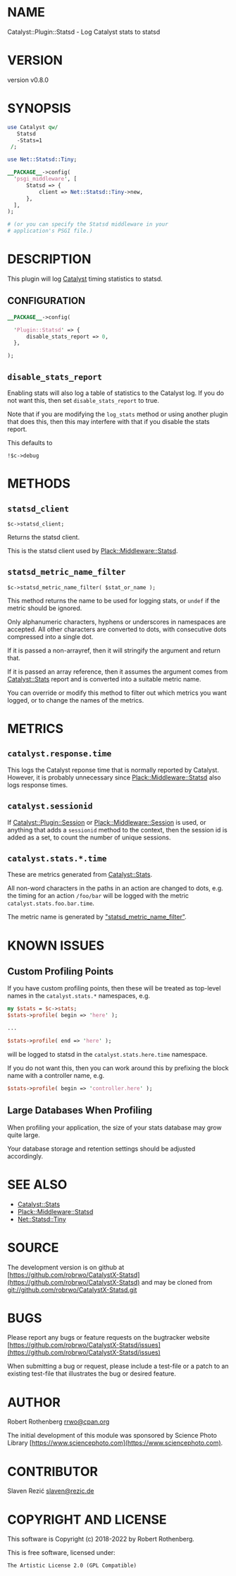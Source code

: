 # NAME

Catalyst::Plugin::Statsd - Log Catalyst stats to statsd

# VERSION

version v0.8.0

# SYNOPSIS

```perl
use Catalyst qw/
   Statsd
   -Stats=1
 /;

use Net::Statsd::Tiny;

__PACKAGE__->config(
  'psgi_middleware', [
      Statsd => {
          client => Net::Statsd::Tiny->new,
      },
  ],
);

# (or you can specify the Statsd middleware in your
# application's PSGI file.)
```

# DESCRIPTION

This plugin will log [Catalyst](https://metacpan.org/pod/Catalyst) timing statistics to statsd.

## CONFIGURATION

```perl
__PACKAGE__->config(

  'Plugin::Statsd' => {
      disable_stats_report => 0,
  },

);
```

## `disable_stats_report`

Enabling stats will also log a table of statistics to the Catalyst
log.  If you do not want this, then set `disable_stats_report`
to true.

Note that if you are modifying the `log_stats` method or using
another plugin that does this, then this may interfere with that if
you disable the stats report.

This defaults to

```
!$c->debug
```

# METHODS

## `statsd_client`

```
$c->statsd_client;
```

Returns the statsd client.

This is the statsd client used by [Plack::Middleware::Statsd](https://metacpan.org/pod/Plack%3A%3AMiddleware%3A%3AStatsd).

## `statsd_metric_name_filter`

```
$c->statsd_metric_name_filter( $stat_or_name );
```

This method returns the name to be used for logging stats, or `undef`
if the metric should be ignored.

Only alphanumeric characters, hyphens or underscores in namespaces are
accepted. All other characters are converted to dots, with consecutive
dots compressed into a single dot.

If it is passed a non-arrayref, then it will stringify the argument
and return that.

If it is passed an array reference, then it assumes the argument comes
from [Catalyst::Stats](https://metacpan.org/pod/Catalyst%3A%3AStats) report and is converted into a suitable metric
name.

You can override or modify this method to filter out which metrics you
want logged, or to change the names of the metrics.

# METRICS

## `catalyst.response.time`

This logs the Catalyst reponse time that is normally reported by
Catalyst.  However, it is probably unnecessary since
[Plack::Middleware::Statsd](https://metacpan.org/pod/Plack%3A%3AMiddleware%3A%3AStatsd) also logs response times.

## `catalyst.sessionid`

If [Catalyst::Plugin::Session](https://metacpan.org/pod/Catalyst%3A%3APlugin%3A%3ASession) or [Plack::Middleware::Session](https://metacpan.org/pod/Plack%3A%3AMiddleware%3A%3ASession) is
used, or anything that adds a `sessionid` method to the context, then
the session id is added as a set, to count the number of unique
sessions.

## `catalyst.stats.*.time`

These are metrics generated from [Catalyst::Stats](https://metacpan.org/pod/Catalyst%3A%3AStats).

All non-word characters in the paths in an action are changed to dots,
e.g. the timing for an action `/foo/bar` will be logged with the
metric `catalyst.stats.foo.bar.time`.

The metric name is generated by ["statsd\_metric\_name\_filter"](#statsd_metric_name_filter).

# KNOWN ISSUES

## Custom Profiling Points

If you have custom profiling points, then these will be treated as
top-level names in the `catalyst.stats.*` namespaces, e.g.

```perl
my $stats = $c->stats;
$stats->profile( begin => 'here' );

...

$stats->profile( end => 'here' );
```

will be logged to statsd in the `catalyst.stats.here.time` namespace.

If you do not want this, then you can work around this by prefixing
the block name with a controller name, e.g.

```perl
$stats->profile( begin => 'controller.here' );
```

## Large Databases When Profiling

When profiling your application, the size of your stats database may
grow quite large.

Your database storage and retention settings should be adjusted
accordingly.

# SEE ALSO

- [Catalyst::Stats](https://metacpan.org/pod/Catalyst%3A%3AStats)
- [Plack::Middleware::Statsd](https://metacpan.org/pod/Plack%3A%3AMiddleware%3A%3AStatsd)
- [Net::Statsd::Tiny](https://metacpan.org/pod/Net%3A%3AStatsd%3A%3ATiny)

# SOURCE

The development version is on github at [https://github.com/robrwo/CatalystX-Statsd](https://github.com/robrwo/CatalystX-Statsd)
and may be cloned from [git://github.com/robrwo/CatalystX-Statsd.git](git://github.com/robrwo/CatalystX-Statsd.git)

# BUGS

Please report any bugs or feature requests on the bugtracker website
[https://github.com/robrwo/CatalystX-Statsd/issues](https://github.com/robrwo/CatalystX-Statsd/issues)

When submitting a bug or request, please include a test-file or a
patch to an existing test-file that illustrates the bug or desired
feature.

# AUTHOR

Robert Rothenberg <rrwo@cpan.org>

The initial development of this module was sponsored by Science Photo
Library [https://www.sciencephoto.com](https://www.sciencephoto.com).

# CONTRIBUTOR

Slaven Rezić <slaven@rezic.de>

# COPYRIGHT AND LICENSE

This software is Copyright (c) 2018-2022 by Robert Rothenberg.

This is free software, licensed under:

```
The Artistic License 2.0 (GPL Compatible)
```
